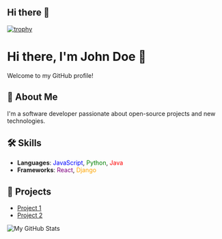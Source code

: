 ## Hi there 👋

[![trophy](https://github-profile-trophy.vercel.app/?username=eliyas-wubie)](https://github.com/ryo-ma/github-profile-trophy)

# Hi there, I'm John Doe 👋

Welcome to my GitHub profile! 

## 🚀 About Me
I'm a software developer passionate about open-source projects and new technologies.

## 🛠️ Skills
- **Languages**: <span style="color:blue">JavaScript</span>, <span style="color:green">Python</span>, <span style="color:red">Java</span>
- **Frameworks**: <span style="color:purple">React</span>, <span style="color:orange">Django</span>

## 🌟 Projects
- [Project 1](https://github.com/johnDoe/project1)
- [Project 2](https://github.com/johnDoe/project2)

![My GitHub Stats](https://github-readme-stats.vercel.app/api?username=johnDoe&show_icons=true&theme=radical)
